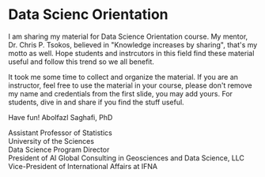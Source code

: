 # Data Scienc Orientation

I am sharing my material for Data Science Orientation course. My mentor, Dr. Chris P. Tsokos, believed in "Knowledge increases by sharing", that's my motto as well. Hope students and instrcutors in this field find these material useful and follow this trend so we all benefit. 

It took me some time to collect and organize the material. If you are an instructor, feel free to use the material in your course, please don't remove my name and credentials from the first slide, you may add yours. For students, dive in and share if you find the stuff useful. 

Have fun!
Abolfazl Saghafi, PhD

Assistant Professor of Statistics  
University of the Sciences  
Data Science Program Director  
President of AI Global Consulting in Geosciences and Data Science, LLC  
Vice-President of International Affairs at IFNA
